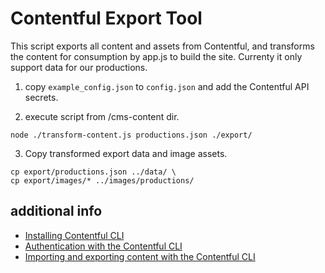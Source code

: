 # Contentful Export Tool

This script exports all content and assets from Contentful, and transforms the content for consumption by app.js to build the site. Currenty it only support data for our productions.

1. copy ```example_config.json``` to ```config.json``` and add the Contentful API secrets.

2. execute script from /cms-content dir.

```
node ./transform-content.js productions.json ./export/
```

3. Copy transformed export data and image assets.

```
cp export/productions.json ../data/ \
cp export/images/* ../images/productions/
```

## additional info

- [Installing Contentful CLI](https://www.contentful.com/developers/docs/tutorials/cli/installation/)
- [Authentication with the Contentful CLI](https://www.contentful.com/developers/docs/tutorials/cli/authentication/)
- [Importing and exporting content with the Contentful CLI](https://www.contentful.com/developers/docs/tutorials/cli/import-and-export/)

